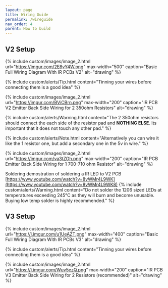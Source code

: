 ```yaml
---
layout: page
title: Wiring Guide
permalink: /wireguide
nav_order: 4
parent: How to build
---
```

## V2 Setup

{% include custom/images/image_2.html url="https://imgur.com/2E8vY4W.png" max-width="500" caption="Basic Full Wiring Diagram With IR PCBs V2" alt="drawing" %}
<br>

{% include custom/alerts/Tip.html content="Tinning your wires before connecting them is a good idea" %}


{% include custom/images/image_2.html url="https://imgur.com/BViCBrn.png" max-width="200" caption="IR PCB V2 Emitter Back Side Wiring for 2 350ohm Resistors" alt="drawing" %}
<br>

{% include custom/alerts/Warning.html content="The 2 350ohm resistors should connect the each side of the resistor pad and <b>NOTHING ELSE</b>. Its important that it does not touch any other pad." %}
<br>

{% include custom/alerts/Note.html content="Alternatively you can wire it like the 1 resistor one, but add a secondary one in the 5v in wire." %}
<br>

{% include custom/images/image_2.html url="https://imgur.com/va3tZOh.png" max-width="200" caption="IR PCB Emitter Back Side Wiring for 1 700-710 ohm Resistor" alt="drawing" %}
<br>

Soldering demostration of soldering a IR LED to V2 PCB [https://www.youtube.com/watch?v=8vWMr4L9WK](https://www.youtube.com/watch?v=8vWMr4L9WK8)
{% include custom/alerts/Warning.html content="Do not solder the 1206 sized LEDs at temperatures exceeding 245°C as they will burn and become unusable. Buying low temp solder is highly recommended." %}
<br>

## V3 Setup

{% include custom/images/image_2.html url="https://i.imgur.com/u1UeAZT.png" max-width="400" caption="Basic Full Wiring Diagram With IR PCBs V3" alt="drawing" %}
<br>

{% include custom/alerts/Tip.html content="Tinning your wires before connecting them is a good idea" %}
<br>

{% include custom/images/image_2.html url="https://i.imgur.com/Wuv5ezQ.png" max-width="200" caption="IR PCB V3 Emitter Back Side Wiring for 2 Resistors (recommended)" alt="drawing" %}
<br>


